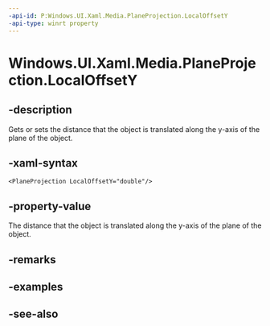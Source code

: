 ```yaml
---
-api-id: P:Windows.UI.Xaml.Media.PlaneProjection.LocalOffsetY
-api-type: winrt property
---
```


<!-- Property syntax
public double LocalOffsetY { get;  set; }
-->

# Windows.UI.Xaml.Media.PlaneProjection.LocalOffsetY

## -description
Gets or sets the distance that the object is translated along the y-axis of the plane of the object.



## -xaml-syntax
```xaml
<PlaneProjection LocalOffsetY="double"/>
```


## -property-value
The distance that the object is translated along the y-axis of the plane of the object.

## -remarks

## -examples

## -see-also
